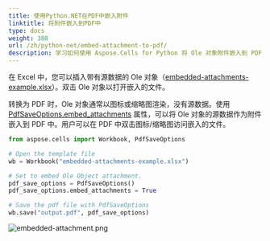 ```yaml
---
title: 使用Python.NET在PDF中嵌入附件
linktitle: 将附件嵌入到PDF中
type: docs
weight: 380
url: /zh/python-net/embed-attachment-to-pdf/
description: 学习如何使用 Aspose.Cells for Python 将 Ole 对象附件嵌入到 PDF 文件中 via .NET。
---
```


在 Excel 中，您可以插入带有源数据的 Ole 对象（[embedded-attachments-example.xlsx](embedded-attachments-example.xlsx)）。双击 Ole 对象以打开嵌入的文件。

转换为 PDF 时，Ole 对象通常以图标或缩略图渲染，没有源数据。使用 [PdfSaveOptions.embed_attachments](https://reference.aspose.com/cells/python-net/aspose.cells/pdfsaveoptions/embed_attachments/) 属性，可以将 Ole 对象的源数据作为附件嵌入到 PDF 中。用户可以在 PDF 中双击图标/缩略图访问嵌入的文件。

```python
from aspose.cells import Workbook, PdfSaveOptions

# Open the template file
wb = Workbook("embedded-attachments-example.xlsx")

# Set to embed Ole Object attachment.
pdf_save_options = PdfSaveOptions()
pdf_save_options.embed_attachments = True

# Save the pdf file with PdfSaveOptions
wb.save("output.pdf", pdf_save_options)
```

![embedded-attachment.png](embedded-attachment.png)
